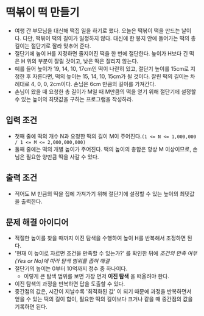 # 떡볶이 떡 만들기
- 여행 간 부모님을 대신해 떡집 일을 하기로 했다. 오늘은 떡볶이 떡을 만드는 날이다. 다만, 떡볶이 떡의 길이가 일정하지 않다. 대신에 한 봉지 안에 들어가는 떡의 총 길이는 절단기로 잘라 맞추어 준다.
- 절단기에 높이 H를 지정하면 줄지어진 떡을 한 번에 절단한다. 높이가 H보다 긴 떡은 H 위의 부분이 잘릴 것이고, 낮은 떡은 잘리지 않는다.
- 예를 들어 높이가 19, 14, 10, 17cm인 떡이 나란히 있고, 절단기 높이를 15cm로 지정한 후 자른다면, 떡의 높이는 15, 14, 10, 15cm가 될 것이다. 잘린 떡의 길이는 차례대로 4, 0, 0, 2cm이다. 손님은 6cm 만큼의 길이를 가져간다.
- 손님이 왔을 때 요청한 총 길이가 M일 때 M만큼의 떡을 얻기 위해 절단기에 설정할 수 있는 높이의 최댓값을 구하는 프로그램을 작성하라.

## 입력 조건
- 첫째 줄에 떡의 개수 N과 요청한 떡의 길이 M이 주어진다.`(1 <= N <= 1,000,000 / 1 <= M <= 2,000,000,000)`
- 둘째 줄에는 떡의 개별 높이가 주어진다. 떡의 높이의 총합은 항상 M 이상이므로, 손님은 필요한 양만큼 떡을 사갈 수 있다.

## 출력 조건
- 적어도 M 만큼의 떡을 집에 가져가기 위해 절단기에 설정할 수 있는 높이의 최댓값을 출력한다.

## 문제 해결 아이디어
- 적절한 높이를 찾을 때까지 이진 탐색을 수행하여 높이 H를 반복해서 조정하면 된다.
- '현재 이 높이로 자르면 조건을 만족할 수 있는가?' 를 확인한 뒤에 _조건의 만족 여부(Yes or No)에 따라 탐색 범위를 좁혀 해결_
- 절단기의 높이는 0부터 10억까지 정수 중 하나이다.
  - 이렇게 큰 탐색 범위를 보면 가장 먼저 **이진 탐색** 을 떠올려야 한다.
- 이진 탐색의 과정을 반복하면 답을 도출할 수 있다.
- 중간점의 값은, 시간이 지날수록 '최적화된 값' 이 되기 때문에 과정을 반복하면서 얻을 수 있는 떡의 길이 합이, 필요한 떡의 길이보다 크거나 같을 때 중간점의 값을 기록하면 된다.


